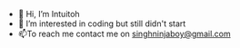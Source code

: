 - 👋 Hi, I’m Intuitoh
- 👀 I’m interested in coding but still didn't start
- 📫To reach me contact me on singhninjaboy@gmail.com

<!---
Intuitoh/Intuitoh is a ✨ special ✨ repository because its `README.md` (this file) appears on your GitHub profile.
You can click the Preview link to take a look at your changes.
--->
